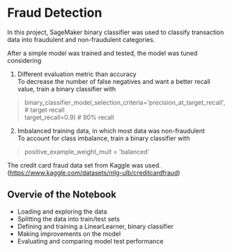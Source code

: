 # Fraud Detection
In this project, SageMaker binary classifier was used to classify transaction data into fraudulent and non-fraudulent categories.

After a simple model was trained and tested, the model was tuned considering
1) Different evaluation metric than accuracy \
To decrease the number of false negatives and want a better recall value, train a binary classifier with 

> binary_classifier_model_selection_criteria='precision_at_target_recall', # target recall \
> target_recall=0.9) # 90% recall


2) Imbalanced training data, in which most data was non-fraudulent \
To account for class imbalance, train a binary classifier with 
> positive_example_weight_mult = 'balanced'

The credit card fraud data set from Kaggle was used. (https://www.kaggle.com/datasets/mlg-ulb/creditcardfraud)

## Overvie of the Notebook
- Loading and exploring the data
- Splitting the data into train/test sets
- Defining and training a LinearLearner, binary classifier
- Making improvements on the model
- Evaluating and comparing model test performance
